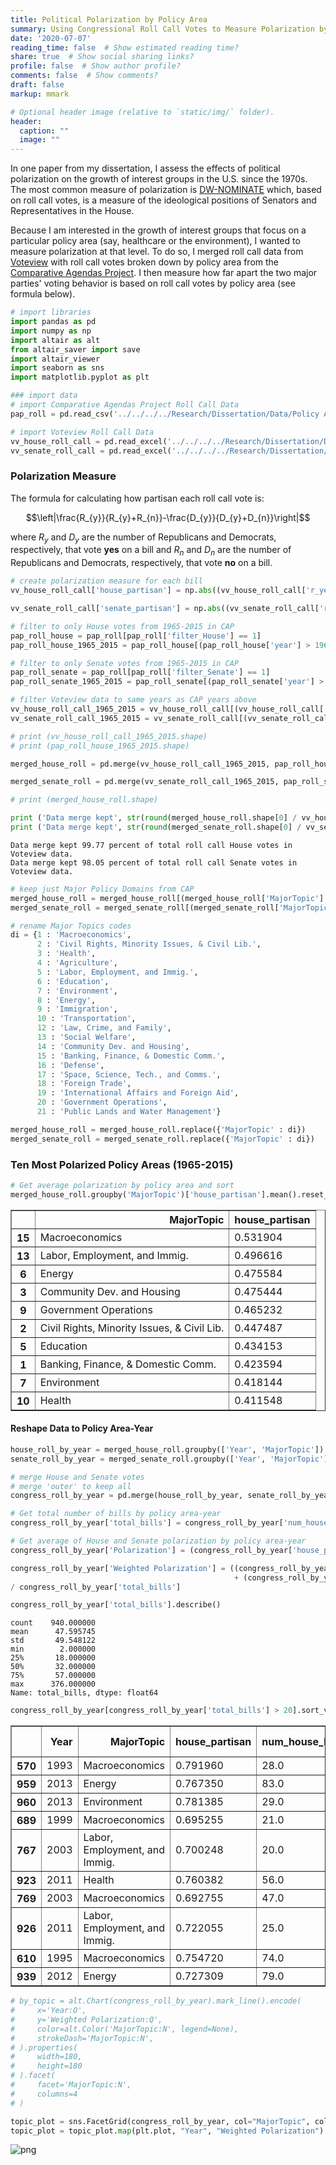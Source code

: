 ```yaml
---
title: Political Polarization by Policy Area
summary: Using Congressional Roll Call Votes to Measure Polarization by Policy Area
date: '2020-07-07'
reading_time: false  # Show estimated reading time?
share: true  # Show social sharing links?
profile: false  # Show author profile?
comments: false  # Show comments?
draft: false
markup: mmark

# Optional header image (relative to `static/img/` folder).
header:
  caption: ""
  image: ""
---
```

In one paper from my dissertation, I assess the effects of political polarization on the growth of interest groups in the U.S. since the 1970s. The most common measure of polarization is [DW-NOMINATE](https://voteview.com/about) which, based on roll call votes, is a measure of the ideological positions of Senators and Representatives in the House. 

Because I am interested in the growth of interest groups that focus on a particular policy area (say, healthcare or the environment), I wanted to measure polarization at that level. To do so, I merged roll call data from [Voteview](https://voteview.com/data) with roll call votes broken down by policy area from the [Comparative Agendas Project](https://www.comparativeagendas.net/us). I then measure how far apart the two major parties' voting behavior is based on roll call votes by policy area (see formula below). 


```python
# import libraries
import pandas as pd
import numpy as np
import altair as alt
from altair_saver import save
import altair_viewer
import seaborn as sns
import matplotlib.pyplot as plt
```


```python
### import data
# import Comparative Agendas Project Roll Call Data
pap_roll = pd.read_csv('../../../../Research/Dissertation/Data/Policy Agendas Project/US-Legislative-roll_call_votes_18.2.csv', low_memory=False)

# import Voteview Roll Call Data
vv_house_roll_call = pd.read_excel('../../../../Research/Dissertation/Data/hdemrep35_113.xlsx')
vv_senate_roll_call = pd.read_excel('../../../../Research/Dissertation/Data/sdemrep35_113.xlsx')
```

### Polarization Measure

The formula for calculating how partisan each roll call vote is:

$$\left|\frac{R_{y}}{R_{y}+R_{n}}-\frac{D_{y}}{D_{y}+D_{n}}\right|$$

where ${R_{y}}$ and ${D_{y}}$ are the number of Republicans and Democrats, respectively, that vote **yes** on a bill and ${R_{n}}$ and ${D_{n}}$ are the number of Republicans and Democrats, respectively, that vote **no** on a bill.


```python
# create polarization measure for each bill
vv_house_roll_call['house_partisan'] = np.abs((vv_house_roll_call['r_yeas'] / (vv_house_roll_call['r_yeas'] + vv_house_roll_call['r_nays'])) - (vv_house_roll_call['d_yeas'] / (vv_house_roll_call['d_yeas'] + vv_house_roll_call['d_nays'])))

vv_senate_roll_call['senate_partisan'] = np.abs((vv_senate_roll_call['r_yeas'] / (vv_senate_roll_call['r_yeas'] + vv_senate_roll_call['r_nays'])) - (vv_senate_roll_call['d_yeas'] / (vv_senate_roll_call['d_yeas'] + vv_senate_roll_call['d_nays'])))
```


```python
# filter to only House votes from 1965-2015 in CAP
pap_roll_house = pap_roll[pap_roll['filter_House'] == 1]
pap_roll_house_1965_2015 = pap_roll_house[(pap_roll_house['year'] > 1964) & (pap_roll_house['year'] < 2016)]

# filter to only Senate votes from 1965-2015 in CAP
pap_roll_senate = pap_roll[pap_roll['filter_Senate'] == 1]
pap_roll_senate_1965_2015 = pap_roll_senate[(pap_roll_senate['year'] > 1964) & (pap_roll_senate['year'] < 2016)]

# filter Voteview data to same years as CAP years above
vv_house_roll_call_1965_2015 = vv_house_roll_call[(vv_house_roll_call['year'] > 1964) & (vv_house_roll_call['year'] < 2016)]
vv_senate_roll_call_1965_2015 = vv_senate_roll_call[(vv_senate_roll_call['year'] > 1964) & (vv_senate_roll_call['year'] < 2016)]

# print (vv_house_roll_call_1965_2015.shape)
# print (pap_roll_house_1965_2015.shape)

merged_house_roll = pd.merge(vv_house_roll_call_1965_2015, pap_roll_house_1965_2015, on=['year', 'cong', 'rc_count']).rename(columns={'year': 'Year', 'pap_majortopic' : 'MajorTopic', 'rc_count' : 'num_house_bills'})

merged_senate_roll = pd.merge(vv_senate_roll_call_1965_2015, pap_roll_senate_1965_2015, on=['year', 'cong', 'rc_count']).rename(columns={'year': 'Year', 'pap_majortopic' : 'MajorTopic', 'rc_count' : 'num_senate_bills'})

# print (merged_house_roll.shape)

print ('Data merge kept', str(round(merged_house_roll.shape[0] / vv_house_roll_call_1965_2015.shape[0] * 100, 2)), 'percent of total roll call House votes in Voteview data.')
print ('Data merge kept', str(round(merged_senate_roll.shape[0] / vv_senate_roll_call_1965_2015.shape[0] * 100, 2)), 'percent of total roll call Senate votes in Voteview data.')
```

    Data merge kept 99.77 percent of total roll call House votes in Voteview data.
    Data merge kept 98.05 percent of total roll call Senate votes in Voteview data.
    


```python
# keep just Major Policy Domains from CAP
merged_house_roll = merged_house_roll[(merged_house_roll['MajorTopic'] > 0) & (merged_house_roll['MajorTopic'] < 22)]
merged_senate_roll = merged_senate_roll[(merged_senate_roll['MajorTopic'] > 0) & (merged_senate_roll['MajorTopic'] < 22)]
```


```python
# rename Major Topics codes
di = {1 : 'Macroeconomics', 
      2 : 'Civil Rights, Minority Issues, & Civil Lib.',
      3 : 'Health',
      4 : 'Agriculture',
      5 : 'Labor, Employment, and Immig.',
      6 : 'Education',
      7 : 'Environment',
      8 : 'Energy',
      9 : 'Immigration',
      10 : 'Transportation',
      12 : 'Law, Crime, and Family',
      13 : 'Social Welfare',
      14 : 'Community Dev. and Housing',
      15 : 'Banking, Finance, & Domestic Comm.',
      16 : 'Defense',
      17 : 'Space, Science, Tech., and Comms.',
      18 : 'Foreign Trade',
      19 : 'International Affairs and Foreign Aid',
      20 : 'Government Operations',
      21 : 'Public Lands and Water Management'}

merged_house_roll = merged_house_roll.replace({'MajorTopic' : di})
merged_senate_roll = merged_senate_roll.replace({'MajorTopic' : di})
```

### Ten Most Polarized Policy Areas (1965-2015)


```python
# Get average polarization by policy area and sort
merged_house_roll.groupby('MajorTopic')['house_partisan'].mean().reset_index().sort_values(by='house_partisan', ascending=False).head(10)
```




<div>
<style scoped>
    .dataframe tbody tr th:only-of-type {
        vertical-align: middle;
    }

    .dataframe tbody tr th {
        vertical-align: top;
    }

    .dataframe thead th {
        text-align: right;
    }
</style>
<table border="1" class="dataframe">
  <thead>
    <tr style="text-align: right;">
      <th></th>
      <th>MajorTopic</th>
      <th>house_partisan</th>
    </tr>
  </thead>
  <tbody>
    <tr>
      <th>15</th>
      <td>Macroeconomics</td>
      <td>0.531904</td>
    </tr>
    <tr>
      <th>13</th>
      <td>Labor, Employment, and Immig.</td>
      <td>0.496616</td>
    </tr>
    <tr>
      <th>6</th>
      <td>Energy</td>
      <td>0.475584</td>
    </tr>
    <tr>
      <th>3</th>
      <td>Community Dev. and Housing</td>
      <td>0.475444</td>
    </tr>
    <tr>
      <th>9</th>
      <td>Government Operations</td>
      <td>0.465232</td>
    </tr>
    <tr>
      <th>2</th>
      <td>Civil Rights, Minority Issues, &amp; Civil Lib.</td>
      <td>0.447487</td>
    </tr>
    <tr>
      <th>5</th>
      <td>Education</td>
      <td>0.434153</td>
    </tr>
    <tr>
      <th>1</th>
      <td>Banking, Finance, &amp; Domestic Comm.</td>
      <td>0.423594</td>
    </tr>
    <tr>
      <th>7</th>
      <td>Environment</td>
      <td>0.418144</td>
    </tr>
    <tr>
      <th>10</th>
      <td>Health</td>
      <td>0.411548</td>
    </tr>
  </tbody>
</table>
</div>



#### Reshape Data to Policy Area-Year


```python
house_roll_by_year = merged_house_roll.groupby(['Year', 'MajorTopic']).agg({'house_partisan' : 'mean', 'num_house_bills' : 'size'}).reset_index()
senate_roll_by_year = merged_senate_roll.groupby(['Year', 'MajorTopic']).agg({'senate_partisan' : 'mean', 'num_senate_bills' : 'size'}).reset_index()
```


```python
# merge House and Senate votes
# merge 'outer' to keep all
congress_roll_by_year = pd.merge(house_roll_by_year, senate_roll_by_year, on=['Year', 'MajorTopic'], how='outer')
```


```python
# Get total number of bills by policy area-year
congress_roll_by_year['total_bills'] = congress_roll_by_year['num_house_bills'] + congress_roll_by_year['num_senate_bills']
```


```python
# Get average of House and Senate polarization by policy area-year
congress_roll_by_year['Polarization'] = (congress_roll_by_year['house_partisan'] + congress_roll_by_year['senate_partisan']) / 2
```


```python
congress_roll_by_year['Weighted Polarization'] = ((congress_roll_by_year['house_partisan'] * congress_roll_by_year['num_house_bills']) \
                                                  + (congress_roll_by_year['senate_partisan'] * congress_roll_by_year['num_senate_bills'])) \
/ congress_roll_by_year['total_bills']
```


```python
congress_roll_by_year['total_bills'].describe()
```




    count    940.000000
    mean      47.595745
    std       49.548122
    min        2.000000
    25%       18.000000
    50%       32.000000
    75%       57.000000
    max      376.000000
    Name: total_bills, dtype: float64




```python
congress_roll_by_year[congress_roll_by_year['total_bills'] > 20].sort_values(by='Weighted Polarization', ascending=False).head(10)
```




<div>
<style scoped>
    .dataframe tbody tr th:only-of-type {
        vertical-align: middle;
    }

    .dataframe tbody tr th {
        vertical-align: top;
    }

    .dataframe thead th {
        text-align: right;
    }
</style>
<table border="1" class="dataframe">
  <thead>
    <tr style="text-align: right;">
      <th></th>
      <th>Year</th>
      <th>MajorTopic</th>
      <th>house_partisan</th>
      <th>num_house_bills</th>
      <th>senate_partisan</th>
      <th>num_senate_bills</th>
      <th>total_bills</th>
      <th>Polarization</th>
      <th>Weighted Polarization</th>
    </tr>
  </thead>
  <tbody>
    <tr>
      <th>570</th>
      <td>1993</td>
      <td>Macroeconomics</td>
      <td>0.791960</td>
      <td>28.0</td>
      <td>0.841347</td>
      <td>35.0</td>
      <td>63.0</td>
      <td>0.816654</td>
      <td>0.819397</td>
    </tr>
    <tr>
      <th>959</th>
      <td>2013</td>
      <td>Energy</td>
      <td>0.767350</td>
      <td>83.0</td>
      <td>0.644231</td>
      <td>2.0</td>
      <td>85.0</td>
      <td>0.705791</td>
      <td>0.764453</td>
    </tr>
    <tr>
      <th>960</th>
      <td>2013</td>
      <td>Environment</td>
      <td>0.781385</td>
      <td>29.0</td>
      <td>0.689239</td>
      <td>7.0</td>
      <td>36.0</td>
      <td>0.735312</td>
      <td>0.763468</td>
    </tr>
    <tr>
      <th>689</th>
      <td>1999</td>
      <td>Macroeconomics</td>
      <td>0.695255</td>
      <td>21.0</td>
      <td>0.806076</td>
      <td>27.0</td>
      <td>48.0</td>
      <td>0.750666</td>
      <td>0.757592</td>
    </tr>
    <tr>
      <th>767</th>
      <td>2003</td>
      <td>Labor, Employment, and Immig.</td>
      <td>0.700248</td>
      <td>20.0</td>
      <td>0.859363</td>
      <td>11.0</td>
      <td>31.0</td>
      <td>0.779806</td>
      <td>0.756708</td>
    </tr>
    <tr>
      <th>923</th>
      <td>2011</td>
      <td>Health</td>
      <td>0.760382</td>
      <td>56.0</td>
      <td>0.661634</td>
      <td>4.0</td>
      <td>60.0</td>
      <td>0.711008</td>
      <td>0.753799</td>
    </tr>
    <tr>
      <th>769</th>
      <td>2003</td>
      <td>Macroeconomics</td>
      <td>0.692755</td>
      <td>47.0</td>
      <td>0.811563</td>
      <td>40.0</td>
      <td>87.0</td>
      <td>0.752159</td>
      <td>0.747379</td>
    </tr>
    <tr>
      <th>926</th>
      <td>2011</td>
      <td>Labor, Employment, and Immig.</td>
      <td>0.722055</td>
      <td>25.0</td>
      <td>0.754693</td>
      <td>12.0</td>
      <td>37.0</td>
      <td>0.738374</td>
      <td>0.732640</td>
    </tr>
    <tr>
      <th>610</th>
      <td>1995</td>
      <td>Macroeconomics</td>
      <td>0.754720</td>
      <td>74.0</td>
      <td>0.697245</td>
      <td>67.0</td>
      <td>141.0</td>
      <td>0.725982</td>
      <td>0.727409</td>
    </tr>
    <tr>
      <th>939</th>
      <td>2012</td>
      <td>Energy</td>
      <td>0.727309</td>
      <td>79.0</td>
      <td>0.718141</td>
      <td>10.0</td>
      <td>89.0</td>
      <td>0.722725</td>
      <td>0.726279</td>
    </tr>
  </tbody>
</table>
</div>




```python
# by_topic = alt.Chart(congress_roll_by_year).mark_line().encode(
#     x='Year:O',
#     y='Weighted Polarization:Q',
#     color=alt.Color('MajorTopic:N', legend=None),
#     strokeDash='MajorTopic:N',
# ).properties(
#     width=180,
#     height=180
# ).facet(
#     facet='MajorTopic:N',
#     columns=4
# )
```


```python
topic_plot = sns.FacetGrid(congress_roll_by_year, col="MajorTopic", col_wrap=3, height=2.5, aspect=1.5, margin_titles=False)
topic_plot = topic_plot.map(plt.plot, "Year", "Weighted Polarization")
```


![png](./index_21_0.png)

